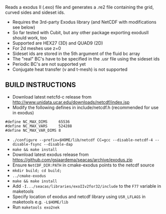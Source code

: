Reads a exodus II (.exo) file and generates a .re2 file containing the grid,
curved sides and sideset ids. 

   - Requires the 3rd-party Exodus library (and NetCDF with modifications see below) 
   - So far tested with Cubit, but any other package exporting exodusII should work, too
   - Supported are HEX27 (3D) and QUAD9 (2D)
   - For 2d meshes use z=0
   - Sideset ids are stored in the 5th argument of the fluid bc array
   - The "real" BC's have to be specified in the .usr file using the sideset ids 
   - Periodic BC's are not supported yet
   - Conjugate heat transfer (v and t-mesh) is not supported

## BUILD INSTRUCTIONS
- Download latest netcfd-c release from http://www.unidata.ucar.edu/downloads/netcdf/index.jsp
-  Modify the following defines in include/netcdf.h (recommended for use in exodus)
```
#define NC_MAX_DIMS     65536 
#define NC_MAX_VARS     524288
#define NC_MAX_VAR_DIMS 8
```
-  ```./configure --prefix=$HOME/lib/netcdf CC=gcc --disable-netcdf-4 --disable-fsync --disable-dap```
-  ```make && make install```
- Download latest exodus release from https://github.com/gsjaardema/seacas/archive/exodus.zip
- Ensure ```NetCDF_DIR:PATH``` in cmake-exodus points to the netcdf source
- ```mkdir build; cd build;```
- ```../cmake-exodus```  
- ```make && make install```
- Add ```-I.../seacas/libraries/exoIIv2for32/include``` to the ```F77``` variable in maketools 
- Specify location of exodus and netcdf library using ```USR_LFLAGS``` in maketools e.g. ```-L$HOME/lib```
- Run ```maketools exo2nek```

